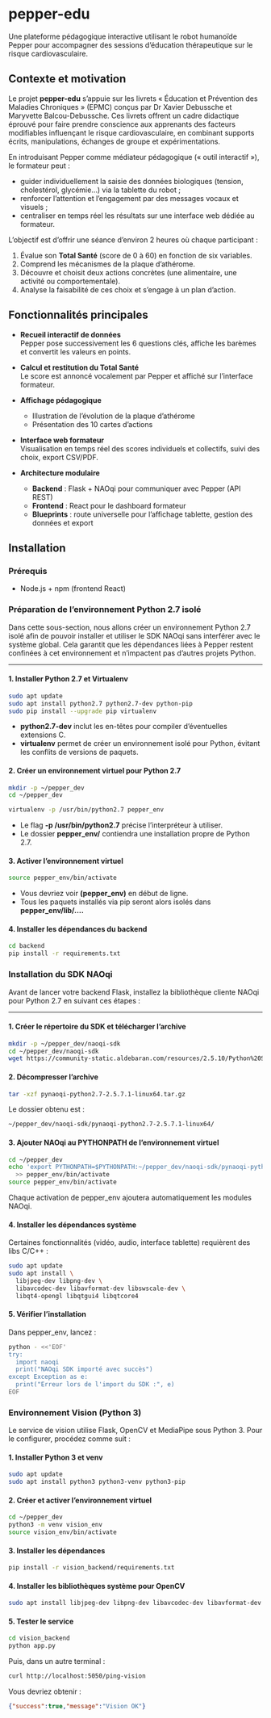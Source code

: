 # pepper-edu

Une plateforme pédagogique interactive utilisant le robot humanoïde Pepper pour accompagner des sessions d’éducation thérapeutique sur le risque cardiovasculaire.

## Contexte et motivation

Le projet **pepper-edu** s’appuie sur les livrets « Éducation et Prévention des Maladies Chroniques » (EPMC) conçus par Dr Xavier Debussche et Maryvette Balcou-Debussche. Ces livrets offrent un cadre didactique éprouvé pour faire prendre conscience aux apprenants des facteurs modifiables influençant le risque cardiovasculaire, en combinant supports écrits, manipulations, échanges de groupe et expérimentations.

En introduisant Pepper comme médiateur pédagogique (« outil interactif »), le formateur peut :
- guider individuellement la saisie des données biologiques (tension, cholestérol, glycémie…) via la tablette du robot ;  
- renforcer l’attention et l’engagement par des messages vocaux et visuels ;  
- centraliser en temps réel les résultats sur une interface web dédiée au formateur.

L’objectif est d’offrir une séance d’environ 2 heures où chaque participant :
1. Évalue son **Total Santé** (score de 0 à 60) en fonction de six variables.  
2. Comprend les mécanismes de la plaque d’athérome.  
3. Découvre et choisit deux actions concrètes (une alimentaire, une activité ou comportementale).  
4. Analyse la faisabilité de ces choix et s’engage à un plan d’action.

## Fonctionnalités principales

- **Recueil interactif de données**  
  Pepper pose successivement les 6 questions clés, affiche les barèmes et convertit les valeurs en points.

- **Calcul et restitution du Total Santé**  
  Le score est annoncé vocalement par Pepper et affiché sur l’interface formateur.

- **Affichage pédagogique**  
  - Illustration de l’évolution de la plaque d’athérome 
  - Présentation des 10 cartes d’actions

- **Interface web formateur**  
  Visualisation en temps réel des scores individuels et collectifs, suivi des choix, export CSV/PDF.

- **Architecture modulaire**  
  - **Backend** : Flask + NAOqi pour communiquer avec Pepper (API REST)  
  - **Frontend** : React pour le dashboard formateur  
  - **Blueprints** : route universelle pour l’affichage tablette, gestion des données et export

## Installation

### Prérequis

- Node.js + npm (frontend React)

### Préparation de l’environnement Python 2.7 isolé

Dans cette sous-section, nous allons créer un environnement Python 2.7 isolé afin de pouvoir installer et utiliser le SDK NAOqi sans interférer avec le système global. Cela garantit que les dépendances liées à Pepper restent confinées à cet environnement et n’impactent pas d’autres projets Python.

---

#### 1. Installer Python 2.7 et Virtualenv

```bash
sudo apt update
sudo apt install python2.7 python2.7-dev python-pip
sudo pip install --upgrade pip virtualenv
```

- **python2.7-dev** inclut les en-têtes pour compiler d’éventuelles extensions C.
- **virtualenv** permet de créer un environnement isolé pour Python, évitant les conflits de versions de paquets.

#### 2. Créer un environnement virtuel pour Python 2.7

```bash
mkdir -p ~/pepper_dev
cd ~/pepper_dev

virtualenv -p /usr/bin/python2.7 pepper_env
```

- Le flag **-p /usr/bin/python2.7** précise l’interpréteur à utiliser.
- Le dossier **pepper_env/** contiendra une installation propre de Python 2.7.

#### 3. Activer l’environnement virtuel

```bash
source pepper_env/bin/activate
```

- Vous devriez voir **(pepper_env)** en début de ligne.
- Tous les paquets installés via pip seront alors isolés dans **pepper_env/lib/....**

#### 4. Installer les dépendances du backend

```bash
cd backend
pip install -r requirements.txt
```

### Installation du SDK NAOqi

Avant de lancer votre backend Flask, installez la bibliothèque cliente NAOqi pour Python 2.7 en suivant ces étapes :

---

#### 1. Créer le répertoire du SDK et télécharger l’archive

```bash
mkdir -p ~/pepper_dev/naoqi-sdk
cd ~/pepper_dev/naoqi-sdk
wget https://community-static.aldebaran.com/resources/2.5.10/Python%20SDK/pynaoqi-python2.7-2.5.7.1-linux64.tar.gz
```

#### 2. Décompresser l’archive

```bash
tar -xzf pynaoqi-python2.7-2.5.7.1-linux64.tar.gz
```

Le dossier obtenu est :

```bash
~/pepper_dev/naoqi-sdk/pynaoqi-python2.7-2.5.7.1-linux64/
```

#### 3. Ajouter NAOqi au PYTHONPATH de l’environnement virtuel

```bash
cd ~/pepper_dev
echo 'export PYTHONPATH=$PYTHONPATH:~/pepper_dev/naoqi-sdk/pynaoqi-python2.7-2.5.7.1-linux64/lib/python2.7/site-packages' \
  >> pepper_env/bin/activate
source pepper_env/bin/activate
```

Chaque activation de pepper_env ajoutera automatiquement les modules NAOqi.

#### 4. Installer les dépendances système

Certaines fonctionnalités (vidéo, audio, interface tablette) requièrent des libs C/C++ :

```bash
sudo apt update
sudo apt install \
  libjpeg-dev libpng-dev \
  libavcodec-dev libavformat-dev libswscale-dev \
  libqt4-opengl libqtgui4 libqtcore4
```

#### 5. Vérifier l’installation

Dans pepper_env, lancez :

```bash
python - <<'EOF'
try:
  import naoqi
  print("NAOqi SDK importé avec succès")
except Exception as e:
  print("Erreur lors de l'import du SDK :", e)
EOF

```

### Environnement Vision (Python 3)

Le service de vision utilise Flask, OpenCV et MediaPipe sous Python 3. Pour le configurer, procédez comme suit :

#### 1. Installer Python 3 et venv  
```bash
sudo apt update
sudo apt install python3 python3-venv python3-pip
```

#### 2. Créer et activer l’environnement virtuel
```bash
cd ~/pepper_dev
python3 -m venv vision_env
source vision_env/bin/activate
```

#### 3. Installer les dépendances
```bash
pip install -r vision_backend/requirements.txt
```

#### 4. Installer les bibliothèques système pour OpenCV
```bash
sudo apt install libjpeg-dev libpng-dev libavcodec-dev libavformat-dev libswscale-dev
```

#### 5. Tester le service
```bash
cd vision_backend
python app.py
```
Puis, dans un autre terminal :
```bash
curl http://localhost:5050/ping-vision
```
Vous devriez obtenir :
```json
{"success":true,"message":"Vision OK"}

```